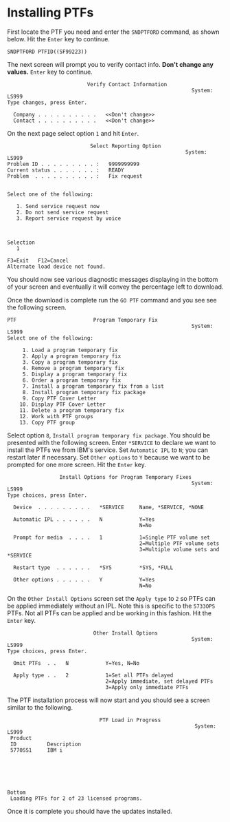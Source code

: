 # Installing PTFs
First locate the PTF you need and enter the `SNDPTFORD` command, as shown below.  Hit the `Enter` key to continue.
```
SNDPTFORD PTFID((SF99223))
```

The next screen will prompt you to verify contact info.  **Don't change any values.**  `Enter` key to continue.
```
                          Verify Contact Information                        
                                                            System:   LS999
Type changes, press Enter.                                                  
                                                                            
  Company . . . . . . . . . .   <<Don't change>>
  Contact . . . . . . . . . .   <<Don't change>>
  ```
  On the next page select option `1` and hit `Enter`.
  ```
                             Select Reporting Option                          
                                                            System:   LS999
Problem ID . . . . . . . . . :   9999999999                                 
Current status . . . . . . . :   READY                                      
Problem  . . . . . . . . . . :   Fix request                                
                                                                            
                                                                            
Select one of the following:                                                
                                                                            
     1. Send service request now                                            
     2. Do not send service request                                         
     3. Report service request by voice                                     
                                                                            
                                                                            
                                                                            
Selection                                                                   
     1                                                                      
                                                                            
F3=Exit   F12=Cancel                                                        
Alternate load device not found.                                            
```

You should now see various diagnostic messages displaying in the bottom of your screen and eventually it will convey the percentage left to download.

Once the download is complete run the `GO PTF` command and you see see the following screen.
```
PTF                         Program Temporary Fix                           
                                                            System:   LS999
Select one of the following:                                                
                                                                            
     1. Load a program temporary fix                                        
     2. Apply a program temporary fix                                       
     3. Copy a program temporary fix                                        
     4. Remove a program temporary fix                                      
     5. Display a program temporary fix                                     
     6. Order a program temporary fix                                       
     7. Install a program temporary fix from a list                         
     8. Install program temporary fix package                               
     9. Copy PTF Cover Letter                                               
    10. Display PTF Cover Letter                                            
    11. Delete a program temporary fix                                      
    12. Work with PTF groups                                                
    13. Copy PTF group                                                      
```
Select option `8`, `Install program temporary fix package`.  You should be presented with the following screen.  Enter `*SERVICE` to declare we want to install the PTFs we from IBM's service. Set `Automatic IPL` to `N`; you can restart later if necessary.  Set `Other options` to `Y` because we want to be prompted for one more screen.  Hit the `Enter` key.
```
                 Install Options for Program Temporary Fixes                  
                                                            System:   LS999  
Type choices, press Enter.                                                    
                                                                              
  Device  . . . . . . . . .   *SERVICE     Name, *SERVICE, *NONE              
                                                                              
  Automatic IPL . . . . . .   N            Y=Yes                              
                                           N=No                               
                                                                              
  Prompt for media  . . . .   1            1=Single PTF volume set            
                                           2=Multiple PTF volume sets         
                                           3=Multiple volume sets and *SERVICE
                                                                              
  Restart type  . . . . . .   *SYS         *SYS, *FULL                        
                                                                              
  Other options . . . . . .   Y            Y=Yes                              
                                           N=No                               
```
On the `Other Install Options` screen set the `Apply type` to `2` so PTFs can be applied immediately without an IPL.  Note this is specific to the `5733OPS` PTFs.  Not all PTFs can be applied and be working in this fashion.  Hit the `Enter` key.
```
                            Other Install Options                           
                                                            System:   LS999
Type choices, press Enter.                                                  
                                                                            
  Omit PTFs  . .   N            Y=Yes, N=No                                 
                                                                            
  Apply type . .   2            1=Set all PTFs delayed                      
                                2=Apply immediate, set delayed PTFs         
                                3=Apply only immediate PTFs                 
```
The PTF installation process will now start and you should see a screen similar to the following.
```
                              PTF Load in Progress                              
                                                             System:   LS999
 Product                                                                        
 ID          Description                                                        
 5770SS1     IBM i                                                              
                                                                                
                                                                                
                                                                                
                                                                                
                                                                                
                                                                         Bottom 
 Loading PTFs for 2 of 23 licensed programs.                                    
```

Once it is complete you should have the updates installed.